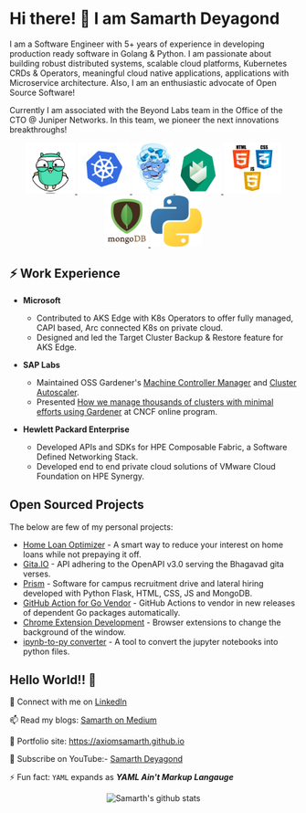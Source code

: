 # Hi there! 👋 I am Samarth Deyagond

I am a Software Engineer with 5+ years of experience in developing production ready software in Golang & Python. I am passionate about building robust distributed systems, scalable cloud platforms, Kubernetes CRDs & Operators, meaningful cloud native applications, applications with Microservice architecture. Also, I am an enthusiastic advocate of Open Source Software!

Currently I am associated with the Beyond Labs team in the Office of the CTO @ Juniper Networks. In this team, we pioneer the next innovations breakthroughs!

<center>
<a href="https://golang.org/" target="_blank" >
    <img src="https://raw.githubusercontent.com/axiomsamarth/axiomsamarth/master/assets/golang.gif"  height="90" />
</a>
<a href="https://k8s.io/" target="_blank" >
    <img src="https://raw.githubusercontent.com/axiomsamarth/axiomsamarth/master/assets/k8s.gif"  height="90" />
</a>
<a href="https://docker.com/" target="_blank" >
    <img src="https://raw.githubusercontent.com/axiomsamarth/axiomsamarth/master/assets/docker.gif"  height="90" />
</a>
<a href="https://www.gardener.cloud/" target="_blank" >
    <img src="https://raw.githubusercontent.com/axiomsamarth/axiomsamarth/master/assets/gardener.gif"  height="80" /> 
</a>
<a href="https:html.spec.whatwg.org" target="_blank" >
    <img src="https://raw.githubusercontent.com/axiomsamarth/axiomsamarth/master/assets/html-css-js.png"  height="90" />
</a>
<a href="http://mongodb.com" target="_blank" >
    <img src="https://raw.githubusercontent.com/axiomsamarth/axiomsamarth/master/assets/mongo.gif"  height="90" />
</a>
<a href="https://python.org" target="_blank" >
    <img src="https://raw.githubusercontent.com/axiomsamarth/axiomsamarth/master/assets/python.jpg"  height="90" />
</a>
</center>

## ⚡ Work Experience

- **Microsoft**
    - Contributed to AKS Edge with K8s Operators to offer fully managed, CAPI based, Arc connected K8s on private cloud.
    - Designed and led the Target Cluster Backup & Restore feature for AKS Edge.

- **SAP Labs**
    - Maintained OSS Gardener's [Machine Controller Manager](https://github.com/gardener/machine-controller-manager) and [Cluster Autoscaler](https://github.com/gardener/autoscaler).
    - Presented [How we manage thousands of clusters with minimal efforts using Gardener](https://community.cncf.io/events/details/cncf-cncf-online-programs-presents-cncf-live-webinar-how-we-manage-thousands-of-clusters-with-minimal-efforts-using-gardener-1/) at CNCF online program.

- **Hewlett Packard Enterprise**
    - Developed APIs and SDKs for HPE Composable Fabric, a Software Defined Networking Stack.
    - Developed end to end private cloud solutions of VMware Cloud Foundation on HPE Synergy.


## Open Sourced Projects

The below are few of my personal projects:

- [Home Loan Optimizer](https://github.com/AxiomSamarth/home-loan-optimizer) - A smart way to reduce your interest on home loans while not prepaying it off.
- [Gita.IO](https://github.com/AxiomSamarth/gita.io) - API adhering to the OpenAPI v3.0 serving the Bhagavad gita verses. 
- [Prism](https://github.com/AxiomSamarth/interview-tool) - Software for campus recruitment drive and lateral hiring developed with Python Flask, HTML, CSS, JS and MongoDB.
- [GitHub Action for Go Vendor](https://github.com/AxiomSamarth/go-vendor-action) - GitHub Actions to vendor in new releases of dependent Go packages automatically.
- [Chrome Extension Development](https://github.com/AxiomSamarth/Chrome_Extension_Development) - Browser extensions to change the background of the window.
- [ipynb-to-py converter](https://github.com/AxiomSamarth/JupyterNotebook_To_PythonFile_Converter) -  A tool to convert the jupyter notebooks into python files.


## Hello World!! 🤔

💬 Connect with me on [LinkedIn](http://linkedin.com/in/samarthdeyagond/)

📫 Read my blogs: [Samarth on Medium](https://medium.com/@deyagondsamarth)

🎯 Portfolio site: https://axiomsamarth.github.io

🔔 Subscribe on YouTube:- [Samarth Deyagond](http://youtube.com/channel/UCi-q7yAWPgBq0jUR2c973Ww)

⚡ Fun fact: `YAML` expands as **_YAML Ain't Markup Langauge_**

<center>

![Samarth's github stats](https://github-readme-stats.vercel.app/api?username=axiomsamarth&show_icons=true)

</center>
